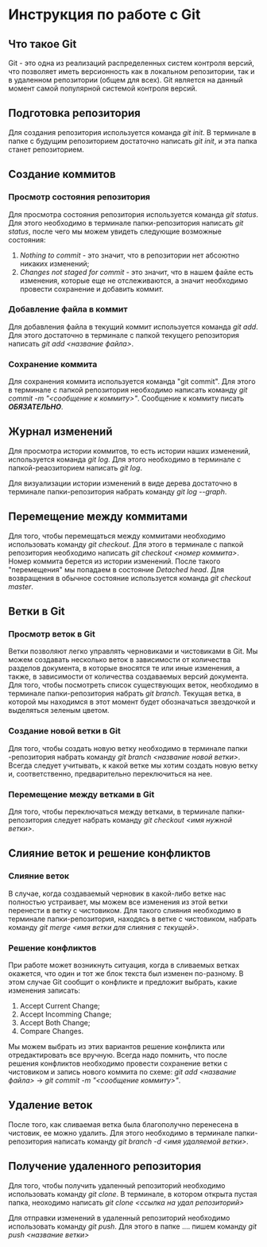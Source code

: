 # Инструкция по работе с Git

## Что такое Git

Git - это одна из реализаций распределенных систем контроля версий, что позволяет иметь версионность как в локальном репозитории, так и в удаленном репозитории (общем для всех). Git является на данный момент самой популярной системой контроля версий.

## Подготовка репозитория

Для создания репозитория используется команда *git init*. В терминале в папке с будущим репозиторием достаточно написать *git init*, и эта папка станет репозиторием.

## Создание коммитов

### Просмотр состояния репозитория

Для просмотра состояния репозитория используется команда *git status*. Для этого необходимо в терминале папки-репозитория написать *git status*, после чего мы можем увидеть следующие возможные состояния:
1. *Nothing to commit* - это значит, что в репозитории нет абсоютно никаких изменений;
2. *Changes not staged for commit* - это значит, что в нашем файле есть изменения, которые еще не отслеживаются, а значит необходимо провести сохранение и добавить коммит.

### Добавление файла в коммит

Для добавления файла в текущий коммит используется команда *git add*. Для этого достаточно в терминале с папкой текущего репозитория написать *git add <название файла>*. 

### Сохранение коммита

Для сохранения коммита используется команда "git commit". Для этого в терминале с папкой репозитория необходимо написать команду *git commit -m "<сообщение к коммиту>"*. Сообщение к коммиту писать ***ОБЯЗАТЕЛЬНО***. 

## Журнал изменений

Для просмотра истории коммитов, то есть истории наших изменений, используется команда *git log*. Для этого необходимо в терминале с папкой-реаозиторием написать *git log*.

Для визуализации истории изменений в виде дерева достаточно в терминале папки-репозитория набрать команду *git log --graph*.

## Перемещение между коммитами

Для того, чтобы перемещаться между коммитами необходимо использовать команду *git checkout*. Для этого в терминале с папкой репозитория необходимо написать *git checkout <номер коммита>*. Номер коммита берется из истории изменений. После такого "перемещения" мы попадаем в состояние *Detached head*. Для возвращения в обычное состояние используется команда *git checkout master*. 


## Ветки в Git

### Просмотр веток в Git

Ветки позволяют легко управлять черновиками и чистовиками в Git. Мы можем создавать несколько веток в зависимости от количества разделов документа, в которые вносятся те или иные изменения, а также, в зависимости от количества создаваемых версий документа. Для того, чтобы посмотреть список существующих  веток, необходимо в терминале папки-репозитория набрать *git branch*. Текущая ветка,
в которой мы находимся в этот момент будет обозначаться звездочкой и выделяться зеленым цветом.

### Создание новой ветки в Git

Для того, чтобы создать новую ветку необходимо в терминале папки -репозитория набрать команду *git branch <название новой ветки>*. Всегда следует учитывать, к какой ветке мы хотим создать новую ветку и, соответственно, предварительно переключиться на нее.

### Перемещение между ветками в Git


 Для того, чтобы переключаться между ветками, в терминале папки-репозитория следует набрать команду *git checkout <имя нужной ветки>*.



## Слияние веток и решение конфликтов


### Слияние веток

В случае, когда создаваемый черновик в какой-либо ветке нас полностью устраивает, мы можем все изменения из этой ветки перенести в ветку с чистовиком. Для такого слияния необходимо в терминале папки-репозитория, находясь в ветке с чистовиком, набрать команду *git merge <имя ветки для слияния с текущей>*. 

### Решение конфликтов

При работе может возникнуть ситуация, когда в сливаемых ветках окажется, что один и тот же блок текста был изменен по-разному. В этом случае Git сообщит о конфликте и предложит выбрать, какие изменения записать:
1. Accept Current Change;
2. Accept Incomming Change;
3. Accept Both Change;
4. Compare Changes.

Мы можем выбрать из этих вариантов решение конфликта или отредактировать все вручную. Всегда надо помнить, что после решения
конфликтов необходимо провести сохранение ветки с чистовиком и запись нового коммита по схеме:
 *git add <название файла>* -> *git commit -m "<сообщение коммиту>"*.  


## Удаление веток

После того, как сливаемая ветка была благополучно перенесена в чистовик, ее можно удалить. Для этого необходимо в терминале папки-репозитория написать команду *git branch -d <имя удаляемой ветки>*.

## Получение удаленного репозитория

Для того, чтобы получить удаленный репозиторий необходимо использовать команду *git clone*. В терминале, в котором открыта пустая папка, неоходимо написать *git clone <ссылка на удал репозиторий>*

Для отправки изменений в удаленный репозиторий необходимо использовать команду *git push*. Для этого в папке .... пишем команду *git push <название ветки>*